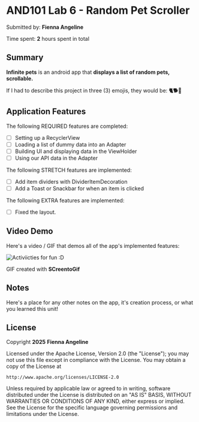 <!-- (This is a comment) INSTRUCTIONS: Go through this page and fill out any **bolded** entries with their correct values.-->

# AND101 Lab 6 - Random Pet Scroller

Submitted by: **Fienna Angeline**

Time spent: **2** hours spent in total

## Summary

**Infinite pets** is an android app that **displays a list of random pets, scrollable.**

If I had to describe this project in three (3) emojis, they would be: **🐈🐕🦊**

## Application Features

<!-- (This is a comment) Please be sure to change the [ ] to [x] for any features you completed.  If a feature is not checked [x], you might miss the points for that item! -->

The following REQUIRED features are completed:

- [ ] Setting up a RecyclerView
- [ ] Loading a list of dummy data into an Adapter
- [ ] Building UI and displaying data in the ViewHolder
- [ ] Using our API data in the Adapter

The following STRETCH features are implemented:

- [ ] Add item dividers with DividerItemDecoration
- [ ] Add a Toast or Snackbar for when an item is clicked

The following EXTRA features are implemented:

- [ ] Fixed the layout.

## Video Demo

Here's a video / GIF that demos all of the app's implemented features:

![Activiicties for fun :D](andriod_practice.gif)

GIF created with **SCreentoGif**

<!-- Recommended tools:
- [Kap](https://getkap.co/) for macOS
- [ScreenToGif](https://www.screentogif.com/) for Windows
- [peek](https://github.com/phw/peek) for Linux. -->

## Notes

Here's a place for any other notes on the app, it's creation process, or what you learned this unit!

## License

Copyright **2025** **Fienna Angeline**

Licensed under the Apache License, Version 2.0 (the "License");
you may not use this file except in compliance with the License.
You may obtain a copy of the License at

    http://www.apache.org/licenses/LICENSE-2.0

Unless required by applicable law or agreed to in writing, software
distributed under the License is distributed on an "AS IS" BASIS,
WITHOUT WARRANTIES OR CONDITIONS OF ANY KIND, either express or implied.
See the License for the specific language governing permissions and
limitations under the License.
